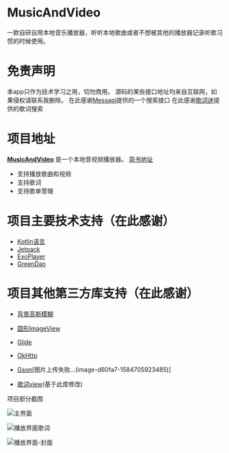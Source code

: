 # MusicAndVideo
一款自研自用本地音乐播放器，听听本地歌曲或者不想被其他的播放器记录听歌习惯的时候使用。

免责声明
=
本app只作为技术学习之用，切勿商用。
源码的某些接口地址均来自互联网，如果侵权请联系我删除。
在此感谢[Messapi](https://github.com/messoer)提供的一个搜索接口
在此感谢[歌词迷](http://api.geci.me/en/latest/index.html#indices-and-tables)提供的歌词搜索

项目地址
=
**[MusicAndVideo](https://github.com/kotle/MusicAndVideo)** 是一个本地音视频播放器。
 [简书地址](https://www.jianshu.com/p/032d41f167a2)
- 支持播放歌曲和视频
- 支持歌词
- 支持歌单管理

项目主要技术支持（在此感谢）
=
- [Kotlin语言](https://github.com/JetBrains/kotlin)
- [Jetpack](https://developer.android.google.cn/jetpack)
- [ExoPlayer](https://github.com/google/ExoPlayer)
- [GreenDao](https://github.com/greenrobot/greenDAO)

项目其他第三方库支持（在此感谢）
=
- [背景高斯模糊](https://github.com/mmin18/RealtimeBlurView)
- [圆形ImageView](https://github.com/hdodenhof/CircleImageView)
- [Glide](https://github.com/bumptech/glide)
- [OkHttp](https://github.com/square/okhttp)
- [Gson](https://github.com/google/gson)[图片上传失败...(image-d60fa7-1584705923485)]

- [歌词view](https://github.com/wangchenyan/lrcview)(基于此库修改)

项目部分截图

![主界面](https://upload-images.jianshu.io/upload_images/2686533-9a6721fc426f3d75.jpg?imageMogr2/auto-orient/strip%7CimageView2/2/w/1240)

![播放界面歌词](https://upload-images.jianshu.io/upload_images/2686533-ad9f4a35103bae97.jpg?imageMogr2/auto-orient/strip%7CimageView2/2/w/1240)

![播放界面-封面](https://upload-images.jianshu.io/upload_images/2686533-7e57f3231bad369f.jpg?imageMogr2/auto-orient/strip%7CimageView2/2/w/1240)




